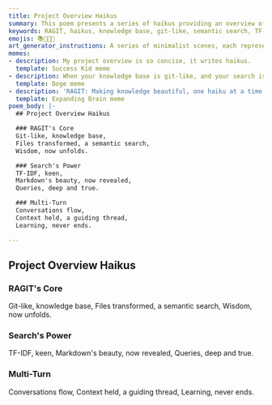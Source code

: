 ```yaml
---
title: Project Overview Haikus
summary: This poem presents a series of haikus providing an overview of the RAGIT project, highlighting its git-like knowledge base, semantic search capabilities (TF-IDF), and multi-turn conversation support for continuous learning.
keywords: RAGIT, haikus, knowledge base, git-like, semantic search, TF-IDF, markdown, multi-turn, conversation, learning, wisdom
emojis: 📚🔎💬✨
art_generator_instructions: A series of minimalist scenes, each representing a haiku. For "RAGIT's Core," a stylized `git` tree transforming into a glowing knowledge base, with lines of code flowing into it. For "Search's Power," a magnifying glass illuminating a beautiful markdown document, with TF-IDF scores subtly appearing. For "Multi-Turn," two stylized figures (representing a user and an AI) engaged in a flowing conversation, with a glowing thread connecting their thoughts. The overall feeling should be one of intellectual clarity, efficient knowledge management, and continuous learning.
memes:
- description: My project overview is so concise, it writes haikus.
  template: Success Kid meme
- description: When your knowledge base is git-like, and your search is semantic.
  template: Doge meme
- description: 'RAGIT: Making knowledge beautiful, one haiku at a time.'
  template: Expanding Brain meme
poem_body: |-
  ## Project Overview Haikus

  ### RAGIT's Core
  Git-like, knowledge base,
  Files transformed, a semantic search,
  Wisdom, now unfolds.

  ### Search's Power
  TF-IDF, keen,
  Markdown's beauty, now revealed,
  Queries, deep and true.

  ### Multi-Turn
  Conversations flow,
  Context held, a guiding thread,
  Learning, never ends.

---
```

## Project Overview Haikus

### RAGIT's Core
Git-like, knowledge base,
Files transformed, a semantic search,
Wisdom, now unfolds.

### Search's Power
TF-IDF, keen,
Markdown's beauty, now revealed,
Queries, deep and true.

### Multi-Turn
Conversations flow,
Context held, a guiding thread,
Learning, never ends.